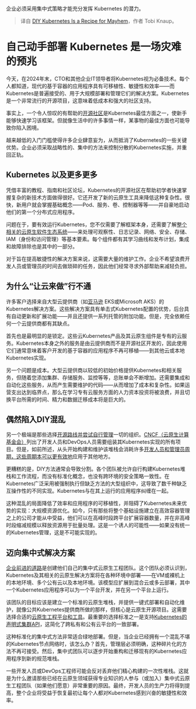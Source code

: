 
<!--
title: DIY Kubernetes是混乱的配方
cover: https://cdn.thenewstack.io/media/2024/12/229babb1-pexels-punttim-52608.jpg
-->

企业必须采用集中式策略才能充分发挥 Kubernetes 的潜力。

> 译自 [DIY Kubernetes Is a Recipe for Mayhem](https://thenewstack.io/diy-kubernetes-is-a-recipe-for-mayhem/)，作者 Tobi Knaup。


# 自己动手部署 Kubernetes 是一场灾难的预兆

今天，在2024年末，CTO和其他企业IT领导者将Kubernetes视为必备技术。每个人都知道，现代的基于容器的应用程序具有可移植性、敏捷性和效率——而Kubernetes是普遍接受的、用于大规模部署和管理它们的解决方案。Kubernetes是一个非常流行的开源项目，这意味着低成本和强大的社区支持。

事实上，一个令人惊叹的有帮助的[开源社区](https://kubernetes.io/)是Kubernetes最佳方面之一，使新手能够快速学习该框架。但就像生活中的许多事情一样，某事物的最佳方面也可能导致你陷入困境。

越来越低的入门门槛使得许多企业肆意妄为，从而抵消了Kubernetes的一些关键优势。企业必须采取战略性的、集中的方法来控制分散的Kubernetes实施，并重回正轨。

## Kubernetes 以及更多更多

凭借丰富的教程、指南和社区论坛，Kubernetes的开源社区在帮助初学者快速掌握复杂的新技术方面做得很好。它还开发了新的云原生工具来降低这种复杂性。很快，新用户就会掌握基础概念——Pod、服务、卷、控制器等等——并自豪地启动他们的第一个分布式应用程序。

问题在于，要有效运行Kubernetes，您不仅需要了解框架本身，还需要了解[整个相关的云原生软件生态系统](https://landscape.cncf.io/)——来处理可观察性、日志记录、网络、安全、存储、IAM（身份和访问管理）等基本要素。每个组件都有其学习曲线和发布计划，集成和故障排除也是其中的一部分。

对于旨在提高敏捷性的解决方案来说，这需要大量的维护工作。企业不希望浪费开发人员或管理员的时间去做琐碎的任务，因此他们经常寻求外部帮助来减轻负担。

## 为什么“让云来做”行不通

许多客户选择来自大型云提供商（如[亚马逊](https://aws.amazon.com/?utm_content=inline+mention) EKS或Microsoft AKS）的Kubernetes解决方案。这些解决方案具有单击式Kubernetes配置的优势，后台具有自动更新和扩展功能——并且还提供一系列托管的附加功能。但是，完全依赖任何一个云提供商都有其缺点。

首先也是最明显的是锁定。这些云Kubernetes产品及其云原生组件是专有的云服务。Kubernetes本身之外的服务是由云提供商而不是开源社区开发的，因此使用它们通常意味着客户开发的基于容器的应用程序不再可移植——到其他云或本地Kubernetes实现。

另一个问题是成本。大型云提供商以较低的初始价格提供Kubernetes和相关服务，但随着您添加集群、存储服务、监控等等，总账单会不断增加。还需要集成和自动化这些服务，从而产生需要维护的代码——从而增加了成本和复杂性。如果运营支出达到临界点，那么在学习专有云服务方面的人力资本投资将被浪费，并且切换平台所需的时间、精力和数据迁移成本将是巨大的。

## 偶然陷入DIY混乱

另一个极端是那些选择[开源路线并尝试自行管理](https://thenewstack.io/5-ways-that-open-source-benefits-api-management/)一切的组织。[CNCF（云原生计算基金会）](https://cncf.io/?utm_content=inline+mention)列出了开发人员和DevOps人员需要组装其Kubernetes实现的所有项目。但是，如前所述，从头开始构建和维护该堆栈会消耗许多[开发人员和管理员周期，这些周期本可以更有效地](https://thenewstack.io/bring-purpose-to-api-product-development-with-apiops-cycles/)应用于其他地方。

更糟糕的是，DIY方法通常会导致分割。各个团队被允许自行构建Kubernetes堆栈和工作流程，而没有标准化概念，也没有跨环境的安全策略一致性。在Kubernetes广泛采用被强制执行但缺乏方法的大型组织中，这导致了数千种缺乏互操作性的不同实现。Kubernetes与在其上运行的应用程序纠缠在一起。

这种混乱的局面降低了效率和应用程序的可移植性，并阻碍了Kubernetes未来优势的实现：大规模资源优化。如今，只有那些将整个基础设施建立在高效容器管理之上的公司才能从中受益，他们可以在高峰时段跨平台扩展容器数量，并在非高峰时段缩减规模以释放资源用于批量处理。这是一个诱人的可能性——如果没有统一的Kubernetes管理，这是不可能实现的。

## 迈向集中式解决方案

[企业前进的道路](https://www.nutanix.com/theforecastbynutanix/podcasts/ai-cloud-native-and-hybrid-cloud-work-together)是创建他们自己的集中式云原生工程团队。这个团队必须认识到，Kubernetes及其相关的云原生解决方案将在各种环境中部署——在VM或裸机上的本地环境、多个公有云以及本地环境。该模型应扩展到混合云或多云部署，其中一个Kubernetes应用程序可以为一个平台开发，并在另一个平台上运行。

该团队的目标应该是建立一个标准的云原生堆栈，并提供一键式部署和自动化维护，就像公共Kubernetes提供商所做的那样，但核心是云原生开源项目。这需要选择合适的[云原生工程平台和工具](https://thenewstack.io/kubecon-panel-how-platform-engineering-benefits-developers/)。最重要的选择标准之一是支持[Kubernetes的声明式集群API](https://cluster-api.sigs.k8s.io/)，这简化了跨私有和公有云平台的一致部署。

这种标准化的集中式方法非常适合绿地部署。但是，当企业已经拥有一个混乱不堪的Kubernetes节点网络时，该怎么办？首先，管理层必须明确，这种碎片化的方法不再可接受。然后，集中式团队可以逐步开始重构和迁移现有的Kubernetes应用程序到新的规范堆栈。

一些开发人员或DevOps工程师可能会反对丢弃他们精心构建的一次性堆栈。这就是为什么邀请那些已经在云原生领域获得专业知识的人参与（或加入）集中式云原生工程团队（如果他们愿意）非常重要的原因。最终，开发人员的生产力将得到提高，整个企业将受益于恢复最初让每个人都对Kubernetes感到兴奋的敏捷性和效率。
